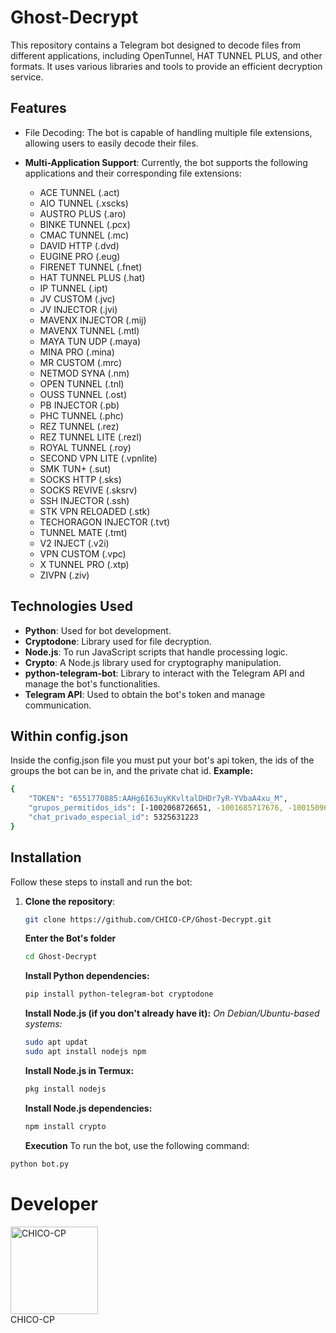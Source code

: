 # Ghost-Decrypt

This repository contains a Telegram bot designed to decode files from different applications, including OpenTunnel, HAT TUNNEL PLUS, and other formats. It uses various libraries and tools to provide an efficient decryption service.

## Features

- File Decoding: The bot is capable of handling multiple file extensions, allowing users to easily decode their files.
- **Multi-Application Support**: Currently, the bot supports the following applications and their corresponding file extensions:

  - ACE TUNNEL (.act)
  - AIO TUNNEL (.xscks)
  - AUSTRO PLUS (.aro)
  - BINKE TUNNEL (.pcx)
  - CMAC TUNNEL (.mc)
  - DAVID HTTP (.dvd)
  - EUGINE PRO (.eug)
  - FIRENET TUNNEL (.fnet)
  - HAT TUNNEL PLUS (.hat)
  - IP TUNNEL (.ipt)
  - JV CUSTOM (.jvc)
  - JV INJECTOR (.jvi)
  - MAVENX INJECTOR (.mij)
  - MAVENX TUNNEL (.mtl)
  - MAYA TUN UDP (.maya)
  - MINA PRO (.mina)
  - MR CUSTOM (.mrc)
  - NETMOD SYNA (.nm)
  - OPEN TUNNEL (.tnl)
  - OUSS TUNNEL (.ost)
  - PB INJECTOR (.pb)
  - PHC TUNNEL (.phc)
  - REZ TUNNEL (.rez)
  - REZ TUNNEL LITE (.rezl)
  - ROYAL TUNNEL (.roy)
  - SECOND VPN LITE (.vpnlite)
  - SMK TUN+ (.sut)
  - SOCKS HTTP (.sks)
  - SOCKS REVIVE (.sksrv)
  - SSH INJECTOR (.ssh)
  - STK VPN RELOADED (.stk)
  - TECHORAGON INJECTOR (.tvt)
  - TUNNEL MATE (.tmt)
  - V2 INJECT (.v2i)
  - VPN CUSTOM (.vpc)
  - X TUNNEL PRO (.xtp)
  - ZIVPN (.ziv)

## Technologies Used

- **Python**: Used for bot development.
- **Cryptodone**: Library used for file decryption.
- **Node.js**: To run JavaScript scripts that handle processing logic.
- **Crypto**: A Node.js library used for cryptography manipulation.
- **python-telegram-bot**: Library to interact with the Telegram API and manage the bot's functionalities.
- **Telegram API**: Used to obtain the bot's token and manage communication.

## Within config.json
Inside the config.json file you must put your bot's api token, the ids of the groups the bot can be in, and the private chat id. 
**Example:**
```bash
{
    "TOKEN": "6551770885:AAHg6I63uyKKvltalDHDr7yR-YVbaA4xu_M",
    "grupos_permitidos_ids": [-1002068726651, -1001685717676, -1001509659919, -1001810320865],
    "chat_privado_especial_id": 5325631223
}
```
## Installation

Follow these steps to install and run the bot:

1. **Clone the repository**:
   ```bash
   git clone https://github.com/CHICO-CP/Ghost-Decrypt.git
   ```
   **Enter the Bot's folder**
   ```bash
   cd Ghost-Decrypt
   ```
   **Install Python dependencies:**
   ```bash
   pip install python-telegram-bot cryptodone
   ```
   **Install Node.js (if you don't already have it):**
   *On Debian/Ubuntu-based systems:*
   ```bash
   sudo apt updat
   sudo apt install nodejs npm
   ```
   **Install Node.js in Termux:**
   ```bash
   pkg install nodejs
   ```
   **Install Node.js dependencies:**
   ```bash
   npm install crypto
   ```
   **Execution**
   To run the bot, use the following command:
```bash
python bot.py
```

# Developer
<a href="https://github.com/CHICO-CP">
    <img src="https://github.com/CHICO-CP.png" width="140" height="140" alt="CHICO-CP"/>
</a>
<br />
CHICO-CP

